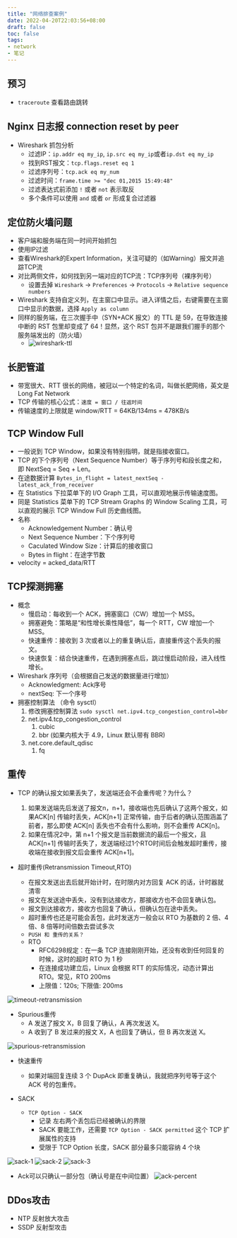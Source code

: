 ```yaml
---
title: "网络排查案例"
date: 2022-04-20T22:03:56+08:00
draft: false
toc: false
tags:
- network
- 笔记
---
```


## 预习
* `traceroute` 查看路由跳转

## Nginx 日志报 connection reset by peer
* Wireshark 抓包分析 
  * 过滤IP：`ip.addr eq my_ip`, `ip.src eq my_ip`或者`ip.dst eq my_ip`
  * 找到RST报文：`tcp.flags.reset eq 1`
  * 过滤序列号：`tcp.ack eq my_num`
  * 过滤时间：`frame.time >= "dec 01,2015 15:49:48"`
  * 过滤表达式前添加 `!` 或者 `not` 表示取反
  * 多个条件可以使用 `and` 或者 `or` 形成复合过滤器

## 定位防火墙问题
* 客户端和服务端在同一时间开始抓包
* 使用IP过滤
* 查看Wireshark的Expert Information，关注可疑的（如Warning）报文并追踪TCP流
* 对比两侧文件，如何找到另一端对应的TCP流：TCP序列号（裸序列号）
  * 设置去掉 `Wireshark` -> `Preferences` -> `Protocols` -> `Relative sequence numbers`
* Wireshark 支持自定义列，在主窗口中显示。进入详情之后，右键需要在主窗口中显示的数据，选择 `Apply as column`
* 同样的服务端，在三次握手中（SYN+ACK 报文）的 TTL 是 59，在导致连接中断的 RST 包里却变成了 64！显然，这个 RST 包并不是跟我们握手的那个服务端发出的（防火墙）
  * ![wireshark-ttl](/images/network_learn_wireshark_ttl.png)

## 长肥管道
* 带宽很大、RTT 很长的网络，被冠以一个特定的名词，叫做长肥网络，英文是 Long Fat Network
* TCP 传输的核心公式：`速度 = 窗口 / 往返时间`
* 传输速度的上限就是 window/RTT = 64KB/134ms = 478KB/s

## TCP Window Full
* 一般说到 TCP Window，如果没有特别指明，就是指接收窗口。
* TCP 的下个序列号（Next Sequence Number）等于序列号和段长度之和，即 NextSeq = Seq + Len。
* 在途数据计算 `Bytes_in_flight = latest_nextSeq - latest_ack_from_receiver`
* 在 Statistics 下拉菜单下的 I/O Graph 工具，可以直观地展示传输速度图。
* 同是 Statistics 菜单下的 TCP Stream Graphs 的 Window Scaling 工具，可以直观的展示 TCP Window Full 历史曲线图。
* 名称
  * Acknowledgement Number：确认号
  * Next Sequence Number：下个序列号
  * Caculated Window Size：计算后的接收窗口
  * Bytes in flight：在途字节数
* velocity = acked_data/RTT

## TCP探测拥塞
* 概念
  * 慢启动：每收到一个 ACK，拥塞窗口（CW）增加一个 MSS。
  * 拥塞避免：策略是“和性增长乘性降低”，每一个 RTT，CW 增加一个 MSS。
  * 快速重传：接收到 3 次或者以上的重复确认后，直接重传这个丢失的报文。
  * 快速恢复：结合快速重传，在遇到拥塞点后，跳过慢启动阶段，进入线性增长。
* Wireshark 序列号（会根据自己发送的数据量进行增加）
  * Acknowledgment: Ack序号
  * nextSeq: 下一个序号
* 拥塞控制算法 （命令 sysctl）
  1. 修改拥塞控制算法 `sudo sysctl net.ipv4.tcp_congestion_control=bbr`
  2. net.ipv4.tcp_congestion_control
     1. cubic
     2. bbr (如果内核大于 4.9，Linux 默认带有 BBR)
  3. net.core.default_qdisc
     1. fq

## 重传
* TCP 的确认报文如果丢失了，发送端还会不会重传呢？为什么？
  1. 如果发送端先后发送了报文n，n+1，接收端也先后确认了这两个报文，如果ACK[n] 传输时丢失，ACK[n+1] 正常传输，由于后者的确认范围涵盖了前者，那么即使 ACK[n] 丢失也不会有什么影响，则不会重传 ACK[n]。
  2. 如果在情况2中，第 n+1 个报文是当前数据流的最后一个报文，且 ACK[n+1] 传输时丢失了，发送端经过1个RTO时间后会触发超时重传，接收端在接收到报文后会重传 ACK[n+1]。

* 超时重传(Retransmission Timeout,RTO)
  * 在报文发送出去后就开始计时，在时限内对方回复 ACK 的话，计时器就清零
  * 报文在发送途中丢失，没有到达接收方，那接收方也不会回复确认包。
  * 报文到达接收方，接收方也回复了确认，但确认包在途中丢失。
  * 超时重传也还是可能会丢包，此时发送方一般会以 RTO 为基数的 2 倍、4 倍、8 倍等时间倍数去尝试多次
  * `PUSH 和 重传的关系？`
  * RTO
    * RFC6298规定：在一条 TCP 连接刚刚开始，还没有收到任何回复的时候，这时的超时 RTO 为 1 秒
    * 在连接成功建立后，Linux 会根据 RTT 的实际情况，动态计算出 RTO。常见，RTO 200ms
    * 上限值：120s; 下限值: 200ms

![timeout-retransmission](/images/timeout_retransmission.png)

* Spurious重传
  * A 发送了报文 X，B 回复了确认，A 再次发送 X。
  * A 收到了 B 发过来的报文 X，A 也回复了确认，但 B 再次发送 X。

![spurious-retransmission](/images/spurious_retransmission.png)

* 快速重传
  * 如果对端回复连续 3 个 DupAck 即重复确认，我就把序列号等于这个 ACK 号的包重传。

* SACK
  * `TCP Option - SACK`
    * 记录 左右两个丢包后已经被确认的界限
    * SACK 要能工作，还需要 `TCP Option - SACK permitted` 这个 TCP 扩展属性的支持
    * 受限于 TCP Option 长度，SACK 部分最多只能容纳 4 个块

![sack-1](/images/sack_1.png)
![sack-2](/images/sack_2.png)
![sack-3](/images/sack_3.png)

* Ack可以只确认一部分包（确认号是在中间位置）
![ack-percent](/images/ack_percent.png)

## DDos攻击
* NTP 反射放大攻击
* SSDP 反射型攻击
